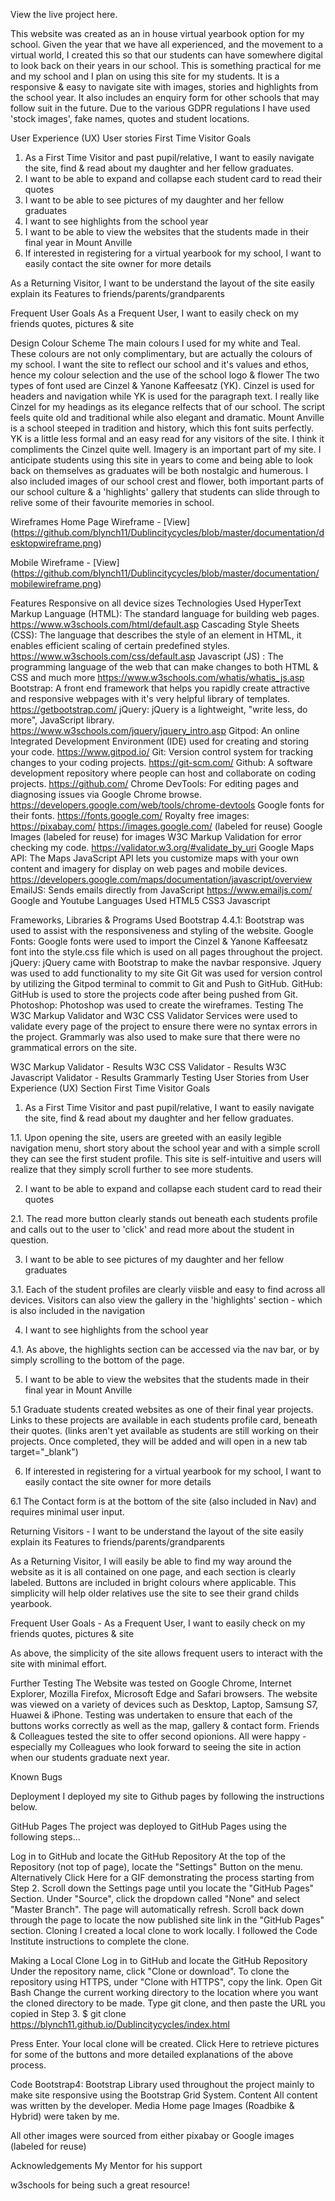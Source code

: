 View the live project here.


This website was created as an in house virtual yearbook option for my school. Given the year that we have all experienced, and the movement to a virtual world, I created this so that our students can have somewhere digital to look back
on their years in our school. This is something practical for me and my school and I plan on using this site for my students. It is a responsive & easy to navigate site with images, stories and highlights from the school year. It also includes
an enquiry form for other schools that may follow suit in the future. Due to the various GDPR regulations I have used 'stock images', fake names, quotes and student locations. 

User Experience (UX)
User stories
First Time Visitor Goals
1. As a First Time Visitor and past pupil/relative, I want to easily navigate the site, find & read about my daughter and her fellow graduates.
2. I want to be able to expand and collapse each student card to read their quotes
3. I want to be able to see pictures of my daughter and her fellow graduates
4. I want to see highlights from the school year
5. I want to be able to view the websites that the students made in their final year in Mount Anville
6. If interested in registering for a virtual yearbook for my school, I want to easily contact the site owner for more details

As a Returning Visitor, I want to be understand the layout of the site easily explain its Features to friends/parents/grandparents

Frequent User Goals
As a Frequent User, I want to easily check on my friends quotes, pictures & site

Design
Colour Scheme
The main colours I used for my white and Teal. These colours are not only complimentary, but are actually the colours of my school. I want the site to reflect our school and it's values and ethos, hence my colour selection and the use of the school logo & flower
The two types of font used are Cinzel & Yanone Kaffeesatz (YK). Cinzel is used for headers and navigation while YK is used for the paragraph text. I really like Cinzel for my headings as its elegance relfects that of our school. The script feels quite old and traditional
while also elegant and dramatic. Mount Anville is a school steeped in tradition and history, which this font suits perfectly. YK is a little less formal and an easy read for any visitors of the site. I think it compliments the Cinzel quite well. 
Imagery is an important part of my site. I anticipate students using this site in years to come and being able to look back on themselves as graduates will be both nostalgic and humerous. I also included images of our school crest and flower, both important
parts of our school culture & a 'highlights' gallery that students can slide through to relive some of their favourite memories in school. 



Wireframes
Home Page Wireframe - [View] (https://github.com/blynch11/Dublincitycycles/blob/master/documentation/desktopwireframe.png)

Mobile Wireframe - [View] (https://github.com/blynch11/Dublincitycycles/blob/master/documentation/mobilewireframe.png)

Features
Responsive on all device sizes
Technologies Used
HyperText Markup Language (HTML): The standard language for building web pages. https://www.w3schools.com/html/default.asp
Cascading Style Sheets (CSS): The language that describes the style of an element in HTML, it enables efficient scaling of certain predefined styles. https://www.w3schools.com/css/default.asp
Javascript (JS) : The programming language of the web that can make changes to both HTML & CSS and much more https://www.w3schools.com/whatis/whatis_js.asp
Bootstrap: A front end framework that helps you rapidly create attractive and responsive webpages with it's very helpful library of templates. https://getbootstrap.com/
jQuery: jQuery is a lightweight, "write less, do more", JavaScript library. https://www.w3schools.com/jquery/jquery_intro.asp
Gitpod: An online Integrated Development Environment (IDE) used for creating and storing your code. https://www.gitpod.io/
Git: Version control system for tracking changes to your coding projects. https://git-scm.com/
Github: A software development repository where people can host and collaborate on coding projects. https://github.com/
Chrome DevTools: For editing pages and diagnosing issues via Google Chrome browse. https://developers.google.com/web/tools/chrome-devtools
Google fonts for their fonts. https://fonts.google.com/
Royalty free images: https://pixabay.com/ https://images.google.com/ (labeled for reuse)
Google Images (labeled for reuse) for images
W3C Markup Validation for error checking my code. https://validator.w3.org/#validate_by_uri
Google Maps API: The Maps JavaScript API lets you customize maps with your own content and imagery for display on web pages and mobile devices.  https://developers.google.com/maps/documentation/javascript/overview
EmailJS: Sends emails directly from JavaScript https://www.emailjs.com/
Google and Youtube
Languages Used
HTML5
CSS3
Javascript

Frameworks, Libraries & Programs Used
Bootstrap 4.4.1:
Bootstrap was used to assist with the responsiveness and styling of the website.
Google Fonts:
Google fonts were used to import the Cinzel & Yanone Kaffeesatz font into the style.css file which is used on all pages throughout the project.
jQuery:
jQuery came with Bootstrap to make the navbar responsive.
Jquery was used to add functionality to my site
Git
Git was used for version control by utilizing the Gitpod terminal to commit to Git and Push to GitHub.
GitHub:
GitHub is used to store the projects code after being pushed from Git.
Photoshop:
Photoshop was used to create the wireframes.
Testing
The W3C Markup Validator and W3C CSS Validator Services were used to validate every page of the project to ensure there were no syntax errors in the project. Grammarly was also used to make sure that there were no grammatical errors on the site.

W3C Markup Validator - Results
W3C CSS Validator - Results
W3C Javascript Validator - Results
Grammarly
Testing User Stories from User Experience (UX) Section
First Time Visitor Goals

1. As a First Time Visitor and past pupil/relative, I want to easily navigate the site, find & read about my daughter and her fellow graduates.

1.1. Upon opening the site, users are greeted with an easily legible navigation menu, short story about the school year and with a simple scroll they can see the first student profile. This site is self-intuitive and users will realize that they simply
scroll further to see more students. 


2. I want to be able to expand and collapse each student card to read their quotes

2.1. The read more button clearly stands out beneath each students profile and calls out to the user to 'click' and read more about the student in question.

3. I want to be able to see pictures of my daughter and her fellow graduates

3.1. Each of the student profiles are clearly viisble and easy to find across all devices. Visitors can also view the gallery in the 'highlights' section - which is also included in the navigation

4. I want to see highlights from the school year

4.1. As above, the highlights section can be accessed via the nav bar, or by simply scrolling to the bottom of the page. 

5. I want to be able to view the websites that the students made in their final year in Mount Anville

5.1 Graduate students created websites as one of their final year projects. Links to these projects are available in each students profile card, beneath their quotes. (links aren't yet available as students are still working on their projects. Once completed, they will be added and will open in a new tab target="_blank")

6. If interested in registering for a virtual yearbook for my school, I want to easily contact the site owner for more details

6.1 The Contact form is at the bottom of the site (also included in Nav) and requires minimal user input. 


Returning Visitors - I want to be understand the layout of the site easily explain its Features to friends/parents/grandparents

As a Returning Visitor, I will easily be able to find my way around the website as it is all contained on one page, and each section is clearly labeled. Buttons are included in bright colours where applicable. 
This simplicity will help older relatives use the site to see their grand childs yearbook. 

Frequent User Goals - As a Frequent User, I want to easily check on my friends quotes, pictures & site

As above, the simplicity of the site allows frequent users to interact with the site with minimal effort.


Further Testing
The Website was tested on Google Chrome, Internet Explorer, Mozilla Firefox, Microsoft Edge and Safari browsers.
The website was viewed on a variety of devices such as Desktop, Laptop, Samsung S7, Huawei & iPhone.
Testing was undertaken to ensure that each of the buttons works correctly as well as the map, gallery & contact form. 
Friends & Colleagues tested the site to offer second opionions. All were happy - especially my Colleagues who look forward to seeing the site in action when our students graduate next year.  

Known Bugs



Deployment
I deployed my site to Github pages by following the instructions below.

GitHub Pages
The project was deployed to GitHub Pages using the following steps...

Log in to GitHub and locate the GitHub Repository
At the top of the Repository (not top of page), locate the "Settings" Button on the menu.
Alternatively Click Here for a GIF demonstrating the process starting from Step 2.
Scroll down the Settings page until you locate the "GitHub Pages" Section.
Under "Source", click the dropdown called "None" and select "Master Branch".
The page will automatically refresh.
Scroll back down through the page to locate the now published site link in the "GitHub Pages" section.
Cloning
I created a local clone to work locally. I followed the Code Institute instructions to complete the clone.

Making a Local Clone
Log in to GitHub and locate the GitHub Repository
Under the repository name, click "Clone or download".
To clone the repository using HTTPS, under "Clone with HTTPS", copy the link.
Open Git Bash
Change the current working directory to the location where you want the cloned directory to be made.
Type git clone, and then paste the URL you copied in Step 3.
$ git clone https://blynch11.github.io/Dublincitycycles/index.html

Press Enter. Your local clone will be created.
Click Here to retrieve pictures for some of the buttons and more detailed explanations of the above process.

Code
Bootstrap4: Bootstrap Library used throughout the project mainly to make site responsive using the Bootstrap Grid System.
Content
All content was written by the developer.
Media
Home page Images (Roadbike & Hybrid) were taken by me.

All other images were sourced from either pixabay or Google images (labeled for reuse)

Acknowledgements
My Mentor for his support

w3schools for being such a great resource!